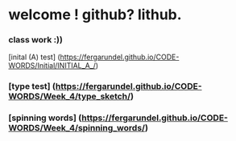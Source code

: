 # welcome ! github? lithub.
 
### class work :))
[inital (A) test] (https://fergarundel.github.io/CODE-WORDS/Initial/INITIAL_A_/)
### [type test] (https://fergarundel.github.io/CODE-WORDS/Week_4/type_sketch/)
### [spinning words] (https://fergarundel.github.io/CODE-WORDS/Week_4/spinning_words/)
